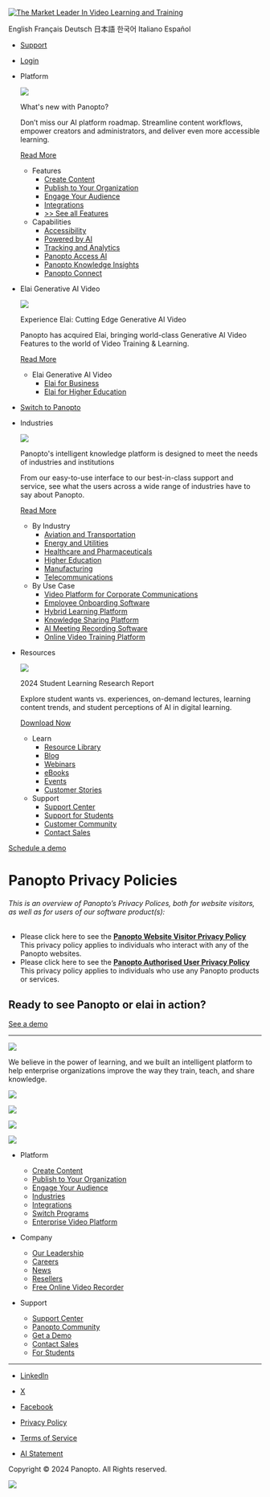 [![The Market Leader In Video Learning and Training](https://www.panopto.com/wp-content/uploads/2024/01/logo-dark.svg)](https://www.panopto.com/)

English Français Deutsch 日本語 한국어 Italiano Español

* [Support](https://www.panopto.com/support/)
* [Login](https://login.panopto.com/)

* Platform
    
    ![](https://www.panopto.com/wp-content/uploads/2024/05/Power-up-Learning-767-650x650.png)
    
    What's new with Panopto?
    
    Don’t miss our AI platform roadmap. Streamline content workflows, empower creators and administrators, and deliver even more accessible learning.
    
    [Read More](https://www.panopto.com/resource/ebook/power-up-learning-with-panopto-ai/)
    
    * Features
        * [Create Content](https://www.panopto.com/features/create-content/)
        * [Publish to Your Organization](https://www.panopto.com/features/publish-to-your-organization/)
        * [Engage Your Audience](https://www.panopto.com/features/engage-your-audience/)
        * [Integrations](https://www.panopto.com/features/integrations/)
        * [\>> See all Features](https://www.panopto.com/features/)
    * Capabilities
        * [Accessibility](https://www.panopto.com/capabilities/accessibility/)
        * [Powered by AI](https://www.panopto.com/capabilities/powered-by-ai/)
        * [Tracking and Analytics](https://www.panopto.com/capabilities/tracking-and-analytics/)
        * [Panopto Access AI](https://www.panopto.com/product-add-ons/access-ai/)
        * [Panopto Knowledge Insights](https://www.panopto.com/product-add-ons/knowledge-insights/)
        * [Panopto Connect](https://www.panopto.com/product-add-ons/panopto-connect/)
    
* Elai Generative AI Video
    
    ![](https://www.panopto.com/wp-content/uploads/2024/11/elai-rounded-edges-1-1.png)
    
    Experience Elai: Cutting Edge Generative AI Video
    
    Panopto has acquired Elai, bringing world-class Generative AI Video Features to the world of Video Training & Learning.
    
    [Read More](https://www.panopto.com/create-impactful-training-videos-with-elai/)
    
    * Elai Generative AI Video
        * [Elai for Business](https://www.panopto.com/create-impactful-training-videos-with-elai/)
        * [Elai for Higher Education](https://www.panopto.com/make-video-learning-more-interactive-and-flexible-with-elai/)
    
* [Switch to Panopto](https://www.panopto.com/switching-to-panopto/)
* Industries
    
    ![](https://www.panopto.com/wp-content/uploads/2024/04/navigation-1-650x650.png)
    
    Panopto's intelligent knowledge platform is designed to meet the needs of industries and institutions
    
    From our easy-to-use interface to our best-in-class support and service, see what the users across a wide range of industries have to say about Panopto.
    
    [Read More](https://www.panopto.com/resource-library/customer-stories/)
    
    * By Industry
        * [Aviation and Transportation](https://www.panopto.com/industries/aviation/)
        * [Energy and Utilities](https://www.panopto.com/industries/energy/)
        * [Healthcare and Pharmaceuticals](https://www.panopto.com/industries/healthcare-and-pharmaceuticals/)
        * [Higher Education](https://www.panopto.com/industries/higher-education/)
        * [Manufacturing](https://www.panopto.com/industries/manufacturing/)
        * [Telecommunications](https://www.panopto.com/industries/telecommunications/)
    * By Use Case
        * [Video Platform for Corporate Communications](https://www.panopto.com/use-cases/corporate-communications/)
        * [Employee Onboarding Software](https://www.panopto.com/use-cases/employee-onboarding/)
        * [Hybrid Learning Platform](https://www.panopto.com/use-cases/hybrid-hyflex-learning/)
        * [Knowledge Sharing Platform](https://www.panopto.com/use-cases/knowledge-sharing/)
        * [AI Meeting Recording Software](https://www.panopto.com/use-cases/meeting-intelligence/)
        * [Online Video Training Platform](https://www.panopto.com/use-cases/video-training/)
    
* Resources
    
    ![](https://www.panopto.com/wp-content/uploads/2024/07/1075-_pop-650x650.png)
    
    2024 Student Learning Research Report
    
    Explore student wants vs. experiences, on-demand lectures, learning content trends, and student perceptions of AI in digital learning.
    
    [Download Now](https://www.panopto.com/resource/ebook/what-students-want-most-from-video-learning/)
    
    * Learn
        * [Resource Library](https://www.panopto.com/resource-library/)
        * [Blog](https://www.panopto.com/blog/)
        * [Webinars](https://www.panopto.com/resource-library/webinars/)
        * [eBooks](https://www.panopto.com/resource-library/ebooks/)
        * [Events](https://www.panopto.com/resource-library/events/)
        * [Customer Stories](https://www.panopto.com/resource-library/customer-stories/)
    * Support
        * [Support Center](https://www.panopto.com/support/)
        * [Support for Students](https://www.panopto.com/support/for-students/)
        * [Customer Community](https://community.panopto.com/)
        * [Contact Sales](https://www.panopto.com/contact-us/)
    

[Schedule a demo](https://www.panopto.com/schedule-demo/)

Panopto Privacy Policies
========================

###### This is an overview of Panopto’s Privacy Polices, both for website visitors, as well as for users of our software product(s):

* Please click here to see the [**Panopto Website Visitor Privacy Policy**](https://www.panopto.com/privacy-website/)  
    This privacy policy applies to individuals who interact with any of the Panopto websites.
* Please click here to see the [**Panopto Authorised User Privacy Policy**](https://www.panopto.com/privacy-panopto-user/)  
    This privacy policy applies to individuals who use any Panopto products or services.

Ready to **see Panopto or elai in action?**
-------------------------------------------

[See a demo](https://www.panopto.com/schedule-demo/)

* * *

![](https://www.panopto.com/wp-content/uploads/2024/06/Panoptor-white@2x-Logo-Registered-Trademark.png)

We believe in the power of learning, and we built an intelligent platform to help enterprise organizations improve the way they train, teach, and share knowledge.

[![](https://www.panopto.com/wp-content/uploads/2024/12/Panopto_US_English_2024_Certification_Badge.png)](https://www.greatplacetowork.com/certified-company/7004402)

![](https://www.panopto.com/wp-content/uploads/2024/09/medal.png)

![](https://www.panopto.com/wp-content/uploads/2024/09/medal-2.png)

![](https://www.panopto.com/wp-content/uploads/2024/09/medal-1.png)

* Platform
    * [Create Content](https://www.panopto.com/features/create-content/)
    * [Publish to Your Organization](https://www.panopto.com/features/publish-to-your-organization/)
    * [Engage Your Audience](https://www.panopto.com/features/engage-your-audience/)
    * [Industries](https://www.panopto.com/industries/)
    * [Integrations](https://www.panopto.com/features/integrations/)
    * [Switch Programs](https://www.panopto.com/switch/)
    * [Enterprise Video Platform](https://www.panopto.com/features/enterprise-video-platform/)

* Company
    * [Our Leadership](https://www.panopto.com/company/leadership/)
    * [Careers](https://www.panopto.com/company/careers/)
    * [News](https://www.panopto.com/company/news/)
    * [Resellers](https://www.panopto.com/company/resellers/)
    * [Free Online Video Recorder](https://www.panopto.com/record/)

* Support
    * [Support Center](https://www.panopto.com/support/)
    * [Panopto Community](https://community.panopto.com/)
    * [Get a Demo](https://www.panopto.com/schedule-demo/)
    * [Contact Sales](https://www.panopto.com/contact-us/)
    * [For Students](https://www.panopto.com/support/for-students/)

* * *

* [LinkedIn](https://www.linkedin.com/company/956754/)
* [X](https://twitter.com/panopto/)
* [Facebook](https://www.facebook.com/panopto/)

* [Privacy Policy](https://www.panopto.com/privacy/)
* [Terms of Service](https://www.panopto.com/terms-of-service/)
* [AI Statement](https://www.panopto.com/panopto-ai-statement/)

Copyright © 2024 Panopto. All Rights reserved.

![](https://px.ads.linkedin.com/collect/?pid=3246241&fmt=gif)